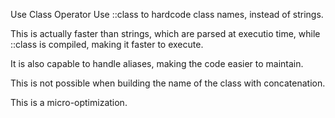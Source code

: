 Use Class Operator
Use ::class to hardcode class names, instead of strings.

This is actually faster than strings, which are parsed at executio time, while ::class is compiled, making it faster to execute. 

It is also capable to handle aliases, making the code easier to maintain. 

<?php

namespace foo\bar;

use foo\bar\X as B;

class X {}

$className = '\foo\bar\X';

$className = foo\bar\X::class;

$className = B\X;

$object = new $className;

?>

This is not possible when building the name of the class with concatenation.

This is a micro-optimization. 
